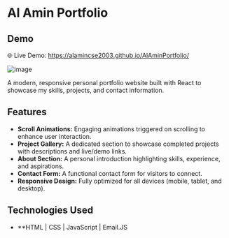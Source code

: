 # Al Amin Portfolio

## Demo
🌐 Live Demo: https://alamincse2003.github.io/AlAminPortfolio/ 

![image](https://github.com/user-attachments/assets/1d50510a-d5a3-42d3-ae96-d371ec7cdebd)

A modern, responsive personal portfolio website built with React to showcase my skills, projects, and contact information.

## Features
- **Scroll Animations:** Engaging animations triggered on scrolling to enhance user interaction.
- **Project Gallery:** A dedicated section to showcase completed projects with descriptions and live/demo links.
- **About Section:** A personal introduction highlighting skills, experience, and aspirations.
- **Contact Form:** A functional contact form for visitors to connect.
- **Responsive Design:** Fully optimized for all devices (mobile, tablet, and desktop).

## Technologies Used
- **HTML | CSS | JavaScript | Email.JS


